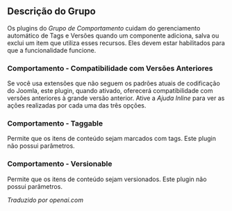 <!-- Filename: Chunk4x:Extensions_Plugin_Manager_Edit_Behaviour_Group / Display title: Grupo de Comportamento -->

## Descrição do Grupo

Os plugins do *Grupo de Comportamento* cuidam do gerenciamento automático de Tags e Versões quando um componente adiciona, salva ou exclui um item que utiliza esses recursos. Eles devem estar habilitados para que a funcionalidade funcione.

### Comportamento - Compatibilidade com Versões Anteriores

Se você usa extensões que não seguem os padrões atuais de codificação do Joomla, este plugin, quando ativado, oferecerá compatibilidade com versões anteriores à grande versão anterior. Ative a *Ajuda Inline* para ver as ações realizadas por cada uma das três opções.

### Comportamento - Taggable

Permite que os itens de conteúdo sejam marcados com tags. Este plugin não possui parâmetros.

### Comportamento - Versionable

Permite que os itens de conteúdo sejam versionados. Este plugin não possui parâmetros.

*Traduzido por openai.com*  

